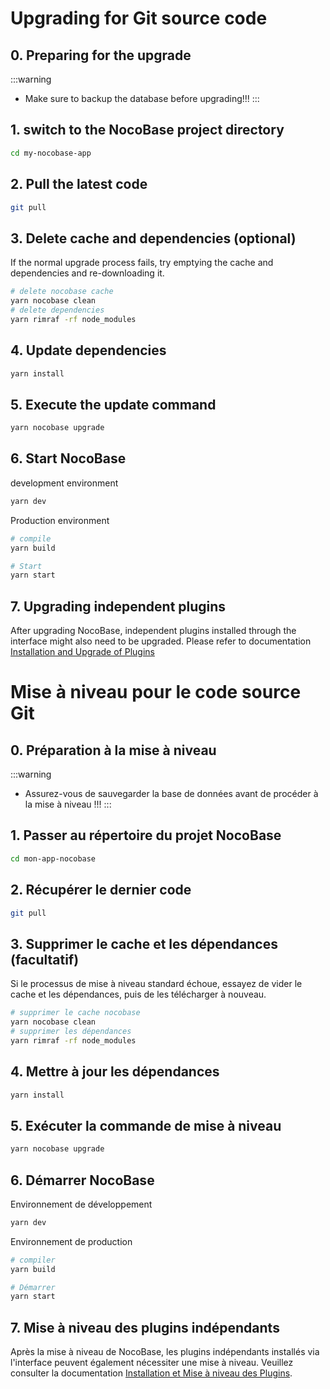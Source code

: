 # Upgrading for Git source code

## 0. Preparing for the upgrade

:::warning
- Make sure to backup the database before upgrading!!!
:::

## 1. switch to the NocoBase project directory

```bash
cd my-nocobase-app
```

## 2. Pull the latest code

```bash
git pull
```

## 3. Delete cache and dependencies (optional)

If the normal upgrade process fails, try emptying the cache and dependencies and re-downloading it.

```bash
# delete nocobase cache
yarn nocobase clean
# delete dependencies
yarn rimraf -rf node_modules
```

## 4. Update dependencies

```bash
yarn install
```

## 5. Execute the update command

```bash
yarn nocobase upgrade
```

## 6. Start NocoBase

development environment

```bash
yarn dev
```

Production environment

```bash
# compile
yarn build

# Start
yarn start
```

## 7. Upgrading independent plugins

After upgrading NocoBase, independent plugins installed through the interface might also need to be upgraded. Please refer to documentation [Installation and Upgrade of Plugins](/welcome/getting-started/plugin)

# Mise à niveau pour le code source Git

## 0. Préparation à la mise à niveau

:::warning
- Assurez-vous de sauvegarder la base de données avant de procéder à la mise à niveau !!!
:::

## 1. Passer au répertoire du projet NocoBase

```bash
cd mon-app-nocobase
```

## 2. Récupérer le dernier code

```bash
git pull
```

## 3. Supprimer le cache et les dépendances (facultatif)

Si le processus de mise à niveau standard échoue, essayez de vider le cache et les dépendances, puis de les télécharger à nouveau.

```bash
# supprimer le cache nocobase
yarn nocobase clean
# supprimer les dépendances
yarn rimraf -rf node_modules
```

## 4. Mettre à jour les dépendances

```bash
yarn install
```

## 5. Exécuter la commande de mise à niveau

```bash
yarn nocobase upgrade
```

## 6. Démarrer NocoBase

Environnement de développement

```bash
yarn dev
```

Environnement de production

```bash
# compiler
yarn build

# Démarrer
yarn start
```

## 7. Mise à niveau des plugins indépendants

Après la mise à niveau de NocoBase, les plugins indépendants installés via l'interface peuvent également nécessiter une mise à niveau. Veuillez consulter la documentation [Installation et Mise à niveau des Plugins](/welcome/getting-started/plugin).
